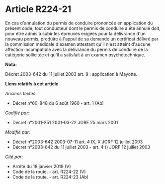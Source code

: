# Article R224-21

En cas d'annulation du permis de conduire prononcée en application du présent code, tout conducteur dont le permis de
conduire a été annulé doit, pour être admis à subir les épreuves exigées pour la délivrance d'un nouveau permis, produire à
l'appui de sa demande un certificat délivré par la commission médicale d'examen attestant qu'il n'est atteint d'aucune
affection incompatible avec la délivrance du permis de conduire de la catégorie sollicitée et qu'il a satisfait à un examen
psychotechnique.

**Nota:**

Décret 2003-642 du 11 juillet 2003 art. 9 : application à Mayotte.

**Liens relatifs à cet article**

_Anciens textes_:

  - Décret n°60-848 du 6 août 1960 - art. 1 (Ab)

_Codifié par_:

  - Décret n°2001-251 2001-03-22 JORF 25 mars 2001

_Modifié par_:

  - Décret n°2003-642 2003-07-11 art. 4 IX, X JORF 12 juillet 2003
  - Décret n°2003-642 du 11 juillet 2003 - art. 4 () JORF 12 juillet 2003

_Cité par_:

  - Arrêté du 18 janvier 2019 (V)
  - Code de la route. - art. R224-22 (V)
  - Code de la route. - art. R224-23 (Ab)
